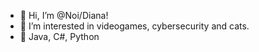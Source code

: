 - 👋 Hi, I’m @Noi/Diana!
- 👀 I’m interested in videogames, cybersecurity and cats.
- 🌱 Java, C#, Python


<!---
Noihirsch/Noihirsch is a ✨ special ✨ repository because its `README.md` (this file) appears on your GitHub profile.
You can click the Preview link to take a look at your changes.
--->
